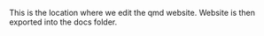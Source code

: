 This is the location where we edit the qmd website. Website is then exported into the docs folder. 
